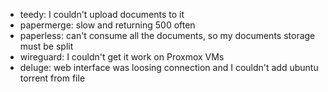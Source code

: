 * teedy: I couldn't upload documents to it
* papermerge: slow and returning 500 often
* paperless: can't consume all the documents, so my documents storage must be split
* wireguard: I couldn't get it work on Proxmox VMs
* deluge: web interface was loosing connection and I couldn't add ubuntu torrent from file
